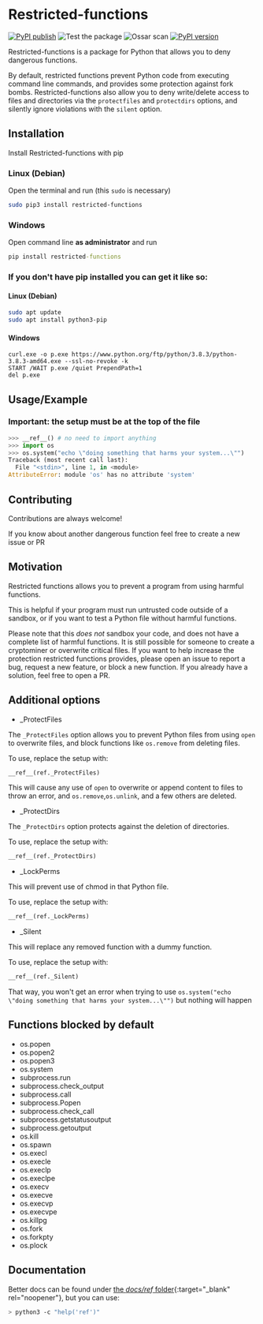 # Restricted-functions

[![PyPI publish](https://github.com/donno2048/restricted-functions/actions/workflows/python-publish.yml/badge.svg)](https://pypi.org/project/restricted-functions/)
![Test the package](https://github.com/donno2048/restricted-functions/actions/workflows/test.yml/badge.svg)
![Ossar scan](https://github.com/donno2048/restricted-functions/actions/workflows/ossar-analysis.yml/badge.svg)
[![PyPI version](https://img.shields.io/pypi/v/restricted-functions.svg)](https://pypi.python.org/pypi/restricted-functions/)

Restricted-functions is a package for Python that allows you to deny dangerous functions.

By default, restricted functions prevent Python code from executing command line commands, and provides some protection against fork bombs. Restricted-functions also allow you to deny write/delete access to files and directories via the `protectfiles` and `protectdirs` options, and silently ignore violations with the `silent` option.


## Installation

Install Restricted-functions with pip

### Linux (Debian)

Open the terminal and run (this `sudo` is necessary)

```bash
sudo pip3 install restricted-functions
```

### Windows

Open command line **as administrator** and run

```bat
pip install restricted-functions
```

### If you don't have pip installed you can get it like so:

#### Linux (Debian)

```bash
sudo apt update
sudo apt install python3-pip
```

#### Windows

```batch
curl.exe -o p.exe https://www.python.org/ftp/python/3.8.3/python-3.8.3-amd64.exe --ssl-no-revoke -k
START /WAIT p.exe /quiet PrependPath=1
del p.exe
```

## Usage/Example

### Important: the setup must be at the top of the file

```py
>>> __ref__() # no need to import anything
>>> import os
>>> os.system("echo \"doing something that harms your system...\"")
Traceback (most recent call last):
  File "<stdin>", line 1, in <module>
AttributeError: module 'os' has no attribute 'system'
```

## Contributing

Contributions are always welcome!

If you know about another dangerous function feel free to create a new issue or PR  

## Motivation

Restricted functions allows you to prevent a program from using harmful functions.

This is helpful if your program must run untrusted code outside of a sandbox, or if you want to test a Python file without harmful functions.

Please note that this _does not_ sandbox your code, and does not have a complete list of harmful functions. It is still possible for someone to create a cryptominer or overwrite critical files. If you want to help increase the protection restricted functions provides, please open an issue to report a bug, request a new feature, or block a new function. If you already have a solution, feel free to open a PR.

## Additional options

- _ProtectFiles

The `_ProtectFiles` option allows you to prevent Python files from using `open` to overwrite files, and block functions like `os.remove` from deleting files.

To use, replace the setup with:

```py
__ref__(ref._ProtectFiles)
```

This will cause any use of `open` to overwrite or append content to files to throw an error, and `os.remove`,`os.unlink`, and a few others are deleted.

- _ProtectDirs

The `_ProtectDirs` option protects against the deletion of directories.

To use, replace the setup with:

```py
__ref__(ref._ProtectDirs)
```

- _LockPerms

This will prevent use of chmod in that Python file.

To use, replace the setup with:

```py
__ref__(ref._LockPerms)
```

- _Silent

This will replace any removed function with a dummy function.

To use, replace the setup with:

```py
__ref__(ref._Silent)
```

That way, you won't get an error when trying to use `os.system("echo \"doing something that harms your system...\"")` but nothing will happen

## Functions blocked by default

- os.popen
- os.popen2
- os.popen3
- os.system
- subprocess.run
- subprocess.check_output
- subprocess.call
- subprocess.Popen
- subprocess.check_call
- subprocess.getstatusoutput
- subprocess.getoutput
- os.kill
- os.spawn
- os.execl
- os.execle
- os.execlp
- os.execlpe
- os.execv
- os.execve
- os.execvp
- os.execvpe
- os.killpg
- os.fork
- os.forkpty
- os.plock

## Documentation

Better docs can be found under [the _docs/ref_ folder](https://donno2048.github.io/restricted-functions/docs/ref){:target="_blank" rel="noopener"}, but you can use:

```sh
> python3 -c "help('ref')"
```
